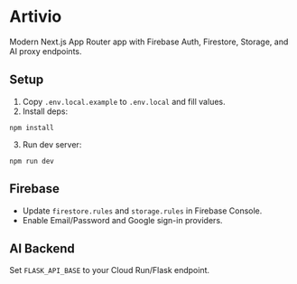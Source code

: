 # Artivio

Modern Next.js App Router app with Firebase Auth, Firestore, Storage, and AI proxy endpoints.

## Setup

1. Copy `.env.local.example` to `.env.local` and fill values.
2. Install deps:

```
npm install
```

3. Run dev server:

```
npm run dev
```

## Firebase

- Update `firestore.rules` and `storage.rules` in Firebase Console.
- Enable Email/Password and Google sign-in providers.

## AI Backend

Set `FLASK_API_BASE` to your Cloud Run/Flask endpoint.
